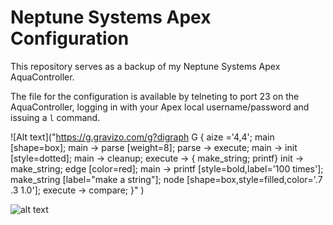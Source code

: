 
# Neptune Systems Apex Configuration

This repository serves as a backup of my Neptune Systems Apex AquaController.

The file for the configuration is available by telneting to port 23 on the AquaController,
logging in with your Apex local username/password and issuing a ```l``` command.

![Alt text]("https://g.gravizo.com/g?digraph G {
    aize ='4,4';
    main [shape=box];
    main -> parse [weight=8];
    parse -> execute;
    main -> init [style=dotted];
    main -> cleanup;
    execute -> { make_string; printf}
    init -> make_string;
    edge [color=red];
    main -> printf [style=bold,label='100 times'];
    make_string [label="make a string"];
    node [shape=box,style=filled,color='.7 .3 1.0'];
    execute -> compare;
  }"
)

![alt text](/path/to/img.jpg "Title")
